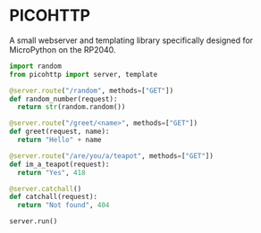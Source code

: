 # PICOHTTP

A small webserver and templating library specifically designed for MicroPython on the RP2040.

```python
import random
from picohttp import server, template

@server.route("/random", methods=["GET"])
def random_number(request):
  return str(random.random())

@server.route("/greet/<name>", methods=["GET"])
def greet(request, name):
  return "Hello" + name

@server.route("/are/you/a/teapot", methods=["GET"])
def im_a_teapot(request):
  return "Yes", 418

@server.catchall()
def catchall(request):
  return "Not found", 404

server.run()
```
